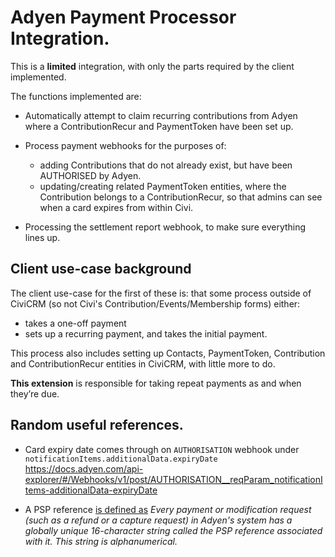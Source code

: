 # Adyen Payment Processor Integration.

This is a **limited** integration, with only the parts required by the client implemented.

The functions implemented are:

- Automatically attempt to claim recurring contributions from Adyen where a ContributionRecur and PaymentToken have been set up.

- Process payment webhooks for the purposes of:
   - adding Contributions that do not already exist, but have been AUTHORISED by Adyen.
   - updating/creating related PaymentToken entities, where the Contribution belongs to a ContributionRecur, so that admins can see when a card expires from within Civi.

- Processing the settlement report webhook, to make sure everything lines up.

## Client use-case background

The client use-case for the first of these is: that some process outside of CiviCRM (so not Civi's Contribution/Events/Membership forms) either:

- takes a one-off payment
- sets up a recurring payment, and takes the initial payment.

This process also includes setting up Contacts, PaymentToken, Contribution and ContributionRecur entities in CiviCRM, with little more to do.

**This extension** is responsible for taking repeat payments as and when they’re due.

## Random useful references.

- Card expiry date comes through on `AUTHORISATION` webhook under `notificationItems.additionalData.expiryDate`
   <https://docs.adyen.com/api-explorer/#/Webhooks/v1/post/AUTHORISATION__reqParam_notificationItems-additionalData-expiryDate>

- A PSP reference [is defined as][1] *Every payment or modification request (such as a refund or a capture request) in Adyen's system has a globally unique 16-character string called the PSP reference associated with it. This string is alphanumerical.*


  [1]: https://docs.adyen.com/get-started-with-adyen/payment-glossary#psp-reference

